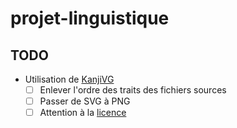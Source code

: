 # projet-linguistique

## TODO

+ Utilisation de [KanjiVG](https://github.com/KanjiVG/kanjivg)
	+ [ ] Enlever l'ordre des traits des fichiers sources
	+ [ ] Passer de SVG à PNG
	+ [ ] Attention à la [licence](https://creativecommons.org/licenses/by-sa/3.0/)
